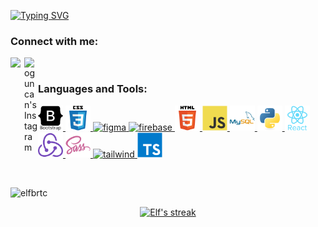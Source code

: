 [![Typing SVG](https://readme-typing-svg.herokuapp.com/?lines=Hello+I%27m+Elif)](https://git.io/typing-svg)
<h3 align="left">Connect with me:</h3>
<p align="left">
<a href="https://www.linkedin.com/in/elif-barutcu">
 <img align="left"width="22px "src="https://user-images.githubusercontent.com/99184393/188185026-93637cf8-67e9-439a-b33a-6feba7b8bd21.png"/>
</a>
 <a href="https://www.instagram.com/kitaplaringunesi">
 <img align="left" alt="oguncan's Instagram" width="22px" src="https://raw.githubusercontent.com/hussainweb/hussainweb/main/icons/instagram.png" />
</a>
</p>
<br />
<h3 align="left">Languages and Tools:</h3>
<p align="left"> <a href="https://getbootstrap.com" target="_blank" rel="noreferrer"> <img src="https://raw.githubusercontent.com/devicons/devicon/master/icons/bootstrap/bootstrap-plain-wordmark.svg" alt="bootstrap" width="40" height="40"/> </a> <a href="https://www.w3schools.com/css/" target="_blank" rel="noreferrer"> <img src="https://raw.githubusercontent.com/devicons/devicon/master/icons/css3/css3-original-wordmark.svg" alt="css3" width="40" height="40"/> </a> <a href="https://www.figma.com/" target="_blank" rel="noreferrer"> <img src="https://www.vectorlogo.zone/logos/figma/figma-icon.svg" alt="figma" width="40" height="40"/> </a> <a href="https://firebase.google.com/" target="_blank" rel="noreferrer"> <img src="https://www.vectorlogo.zone/logos/firebase/firebase-icon.svg" alt="firebase" width="40" height="40"/> </a>  <a href="https://www.w3.org/html/" target="_blank" rel="noreferrer"> <img src="https://raw.githubusercontent.com/devicons/devicon/master/icons/html5/html5-original-wordmark.svg" alt="html5" width="40" height="40"/> </a> <a href="https://developer.mozilla.org/en-US/docs/Web/JavaScript" target="_blank" rel="noreferrer"> <img src="https://raw.githubusercontent.com/devicons/devicon/master/icons/javascript/javascript-original.svg" alt="javascript" width="40" height="40"/> </a> <a href="https://www.mysql.com/" target="_blank" rel="noreferrer"> <img src="https://raw.githubusercontent.com/devicons/devicon/master/icons/mysql/mysql-original-wordmark.svg" alt="mysql" width="40" height="40"/> </a>  <a href="https://www.python.org" target="_blank" rel="noreferrer"> <img src="https://raw.githubusercontent.com/devicons/devicon/master/icons/python/python-original.svg" alt="python" width="40" height="40"/> </a> <a href="https://reactjs.org/" target="_blank" rel="noreferrer"> <img src="https://raw.githubusercontent.com/devicons/devicon/master/icons/react/react-original-wordmark.svg" alt="react" width="40" height="40"/> </a> <a href="https://redux.js.org" target="_blank" rel="noreferrer"> <img src="https://raw.githubusercontent.com/devicons/devicon/master/icons/redux/redux-original.svg" alt="redux" width="40" height="40"/> </a> <a href="https://sass-lang.com" target="_blank" rel="noreferrer"> <img src="https://raw.githubusercontent.com/devicons/devicon/master/icons/sass/sass-original.svg" alt="sass" width="40" height="40"/> </a>  <a href="https://tailwindcss.com/" target="_blank" rel="noreferrer"> <img src="https://www.vectorlogo.zone/logos/tailwindcss/tailwindcss-icon.svg" alt="tailwind" width="40" height="40"/> </a> <a href="https://www.typescriptlang.org/" target="_blank" rel="noreferrer"> <img src="https://raw.githubusercontent.com/devicons/devicon/master/icons/typescript/typescript-original.svg" alt="typescript" width="40" height="40"/> </a> </p>
<br />
<p align="left"> <img src="https://github-readme-stats.vercel.app/api?username=elfbrtc&include_all_commits=true&theme=panda&show_icons=true" alt="elfbrtc" />
<p align="center">
    <a href="https://github.com/elfbrtc/github-readme-streak-stats">
        <img title="🔥 Get streak stats for your profile at git.io/streak-stats" alt="Elf's streak" src="https://github-readme-streak-stats.herokuapp.com/?user=elfbrtc&theme=dracula&hide_border=true&stroke=0000&background=0e1117"/>
    </a>
</p>

